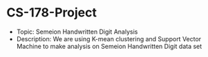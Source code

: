 # CS-178-Project

* Topic: Semeion Handwritten Digit Analysis
* Description: 
We are using K-mean clustering and Support Vector Machine to make analysis on Semeion Handwritten Digit data set
